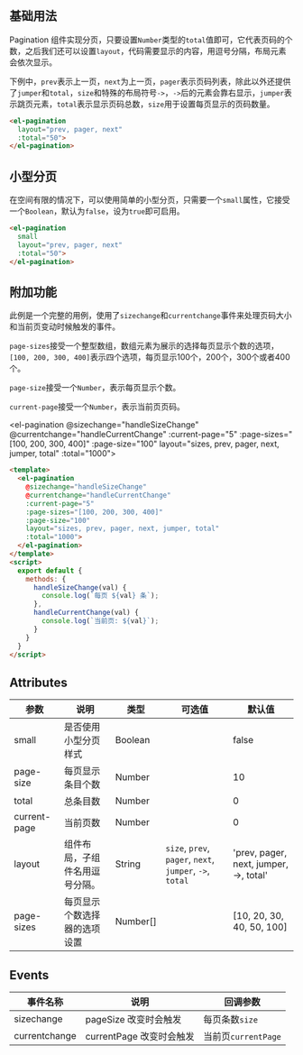 ## 基础用法

Pagination 组件实现分页，只要设置`Number`类型的`total`值即可，它代表页码的个数，之后我们还可以设置`layout`，代码需要显示的内容，用逗号分隔，布局元素会依次显示。

下例中，`prev`表示上一页，`next`为上一页，`pager`表示页码列表，除此以外还提供了`jumper`和`total`，`size`和特殊的布局符号`->`，`->`后的元素会靠右显示，`jumper`表示跳页元素，`total`表示显示页码总数，`size`用于设置每页显示的页码数量。

<el-pagination
  layout="prev, pager, next"
  :total="1000">
</el-pagination>

```html
<el-pagination
  layout="prev, pager, next"
  :total="50">
</el-pagination>
```

## 小型分页

在空间有限的情况下，可以使用简单的小型分页，只需要一个`small`属性，它接受一个`Boolean`，默认为`false`，设为`true`即可启用。

<el-pagination
  small
  layout="prev, pager, next"
  :total="50">
</el-pagination>

```html
<el-pagination
  small
  layout="prev, pager, next"
  :total="50">
</el-pagination>
```

## 附加功能

此例是一个完整的用例，使用了`sizechange`和`currentchange`事件来处理页码大小和当前页变动时候触发的事件。

`page-sizes`接受一个整型数组，数组元素为展示的选择每页显示个数的选项，`[100, 200, 300, 400]`表示四个选项，每页显示100个，200个，300个或者400个。

`page-size`接受一个`Number`，表示每页显示个数。

`current-page`接受一个`Number`，表示当前页页码。

<el-pagination
  @sizechange="handleSizeChange"
  @currentchange="handleCurrentChange"
  :current-page="5"
  :page-sizes="[100, 200, 300, 400]"
  :page-size="100"
  layout="sizes, prev, pager, next, jumper, total"
  :total="1000">
</el-pagination>

```html
<template>
  <el-pagination
    @sizechange="handleSizeChange"
    @currentchange="handleCurrentChange"
    :current-page="5"
    :page-sizes="[100, 200, 300, 400]"
    :page-size="100"
    layout="sizes, prev, pager, next, jumper, total"
    :total="1000">
  </el-pagination>
</template>
<script>
  export default {
    methods: {
      handleSizeChange(val) {
        console.log(`每页 ${val} 条`);
      },
      handleCurrentChange(val) {
        console.log(`当前页: ${val}`);
      }
    }
  }
</script>
```

<script>
  module.exports = {
    methods: {
      handleSizeChange(val) {
        console.log(`每页 ${val} 条`);
      },
      handleCurrentChange(val) {
        console.log(`当前页: ${val}`);
      }
    }
  }
</script>

## Attributes
| 参数               | 说明                                                     | 类型              | 可选值      | 默认值 |
|--------------------|----------------------------------------------------------|-------------------|-------------|--------|
| small              |   是否使用小型分页样式     | Boolean |             | false |
| page-size              | 每页显示条目个数                                                   | Number |             | 10 |
| total | 总条目数 | Number | | 0 |
| current-page | 当前页数 | Number | | 0|
| layout | 组件布局，子组件名用逗号分隔。| String | `size`, `prev`, `pager`, `next`, `jumper`, `->`, `total` | 'prev, pager, next, jumper, ->, total'  |
| page-sizes | 每页显示个数选择器的选项设置 | Number[] | |  [10, 20, 30, 40, 50, 100] |

## Events
| 事件名称 | 说明 | 回调参数 |
|---------|--------|---------|
| sizechange | pageSize 改变时会触发 | 每页条数`size` |
| currentchange | currentPage 改变时会触发 | 当前页`currentPage` |

